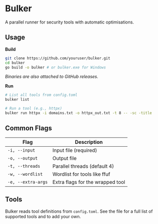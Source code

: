 # Bulker

A parallel runner for security tools with automatic optimisations.

## Usage

**Build**
```bash
git clone https://github.com/youruser/bulker.git
cd bulker
go build -o bulker # or bulker.exe for Windows
```
*Binaries are also attached to GitHub releases.*

**Run**
```bash
# List all tools from config.toml
bulker list

# Run a tool (e.g., httpx)
bulker run httpx -i domains.txt -o httpx_out.txt -t 8 -- -sc -title
```

## Common Flags

| Flag           | Description                          |
|----------------|--------------------------------------|
| `-i, --input`  | Input file (required)                |
| `-o, --output` | Output file                          |
| `-t, --threads`| Parallel threads (default 4)         |
| `-w, --wordlist`| Wordlist for tools like ffuf       |
| `-e, --extra-args`| Extra flags for the wrapped tool   |

## Tools

Bulker reads tool definitions from `config.toml`. See the file for a full list of supported tools and to add your own. 
